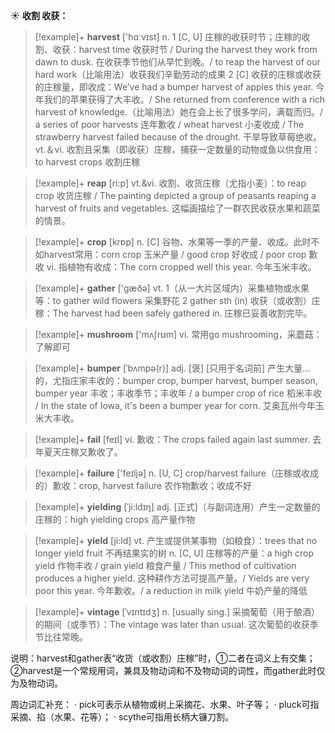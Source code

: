 ☀ <span class="category">**收割 收获：**</span>
>[!example]+ <span class="vocabulary">**harvest**</span> ['hɑːvɪst] 
> <span class="definition">n. 1 [C, U] 庄稼的收获时节；庄稼的收割、收获：</span>harvest time 收获时节 / During the harvest they work from dawn to dusk. 在收获季节他们从早忙到晚。/ to reap the harvest of our hard work（比喻用法）收获我们辛勤劳动的成果 <span class="definition">2 [C] 收获的庄稼或收获的庄稼量，即收成：</span>We’ve had a bumper harvest of apples this year. 今年我们的苹果获得了大丰收。/ She returned from conference with a rich harvest of knowledge.（比喻用法）她在会上长了很多学问，满载而归。/ a series of poor harvests 连年歉收 / wheat harvest 小麦收成 / The strawberry harvest failed because of the drought. 干旱导致草莓绝收。<span class="definition">vt.＆vi. 收割且采集（即收获）庄稼，捕获一定数量的动物或鱼以供食用：</span>to harvest crops 收割庄稼
           
>[!example]+ <span class="vocabulary">**reap**</span> [ri:p]
> <span class="definition">vt.&vi. 收割、收货庄稼（尤指小麦）：</span>to reap crop 收货庄稼 / The painting depicted a group of peasants reaping a harvest of fruits and vegetables. 这幅画描绘了一群农民收获水果和蔬菜的情景。

>[!example]+ <span class="vocabulary">**crop**</span> [krɒp] 
> <span class="definition">n. [C] 谷物、水果等一季的产量、收成。此时不如harvest常用：</span>corn crop 玉米产量 / good crop 好收成 / poor crop 歉收 <span class="definition">vi. 指植物有收成：</span>The corn cropped well this year. 今年玉米丰收。

>[!example]+ <span class="vocabulary">**gather**</span> ['ɡæðə] 
> <span class="definition">vt. 1（从一大片区域内）采集植物或水果等：</span>to gather wild flowers 采集野花 <span class="definition">2 gather sth (in) 收获（或收割）庄稼：</span>The harvest had been safely gathered in. 庄稼已妥善收割完毕。
           
>[!example]+ <span class="vocabulary">**mushroom**</span> ['mʌʃrʊm] 
> <span class="definition">vi. 常用go mushrooming，采蘑菇：</span>了解即可
           
>[!example]+ <span class="vocabulary">**bumper**</span> [ˈbʌmpə(r)]
> <span class="definition">adj. [褒] [只用于名词前] 产生大量…的，尤指庄家丰收的：</span>bumper crop, bumper harvest, bumper season, bumper year 丰收；丰收季节；丰收年 / a bumper crop of rice 稻米丰收 / In the state of Iowa, it's been a bumper year for corn. 艾奥瓦州今年玉米大丰收。
 
>[!example]+ <span class="vocabulary">**fail**</span> [feɪl] 
> <span class="definition">vi. 歉收：</span>The crops failed again last summer. 去年夏天庄稼又歉收了。

>[!example]+ <span class="vocabulary">**failure**</span> ['feɪljə] 
> <span class="definition">n. [U, C] crop/harvest failure（庄稼或收成的）歉收：</span>crop, harvest failure 农作物歉收；收成不好
           
>[!example]+ <span class="vocabulary">**yielding**</span> [ˈji:ldɪŋ]
> <span class="definition">adj. [正式]（与副词连用）产生一定数量的庄稼的：</span>high yielding crops 高产量作物
           
>[!example]+ <span class="vocabulary">**yield**</span> [ji:ld]
> <span class="definition">vt. 产生或提供某事物（如粮食）：</span>trees that no longer yield fruit 不再结果实的树 <span class="definition">n. [C, U] 庄稼等的产量：</span>a high crop yield 作物丰收 / grain yield 粮食产量 / This method of cultivation produces a higher yield. 这种耕作方法可提高产量。/ Yields are very poor this year. 今年歉收。/ a reduction in milk yield 牛奶产量的降低 
           
>[!example]+ <span class="vocabulary">**vintage**</span> [ˈvɪntɪdʒ]
> <span class="definition">n. [usually sing.] 采摘葡萄（用于酿酒）的期间（或季节）：</span>The vintage was later than usual. 这次葡萄的收获季节比往常晚。
 
说明：harvest和gather表“收货（或收割）庄稼”时，①二者在词义上有交集；②harvest是一个常规用词，兼具及物动词和不及物动词的词性，而gather此时仅为及物动词。

周边词汇补充：
· pick可表示从植物或树上采摘花、水果、叶子等；
· pluck可指采摘、掐（水果、花等）；
· scythe可指用长柄大镰刀割。


